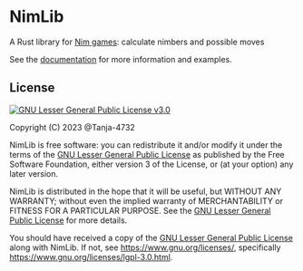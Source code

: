 # NimLib

A Rust library for [Nim games](https://en.wikipedia.org/wiki/Nim): calculate nimbers and possible moves

See the [documentation](https://docs.rs/nimlib/latest/nimlib/) for more information and examples.

## License

[![GNU Lesser General Public License v3.0](https://www.gnu.org/graphics/lgplv3-with-text-154x68.png)](https://www.gnu.org/licenses/lgpl-3.0.html)

Copyright (C) 2023 @Tanja-4732

NimLib is free software: you can redistribute it and/or modify it under the terms of the [GNU Lesser General Public License](/LICENSE.md) as published by the Free Software Foundation, either version 3 of the License, or (at your option) any later version.

NimLib is distributed in the hope that it will be useful, but WITHOUT ANY WARRANTY; without even the implied warranty of MERCHANTABILITY or FITNESS FOR A PARTICULAR PURPOSE. See the [GNU Lesser General Public License](/LICENSE.md) for more details.

You should have received a copy of the [GNU Lesser General Public License](/LICENSE.md) along with NimLib. If not, see <https://www.gnu.org/licenses/>, specifically <https://www.gnu.org/licenses/lgpl-3.0.html>.
